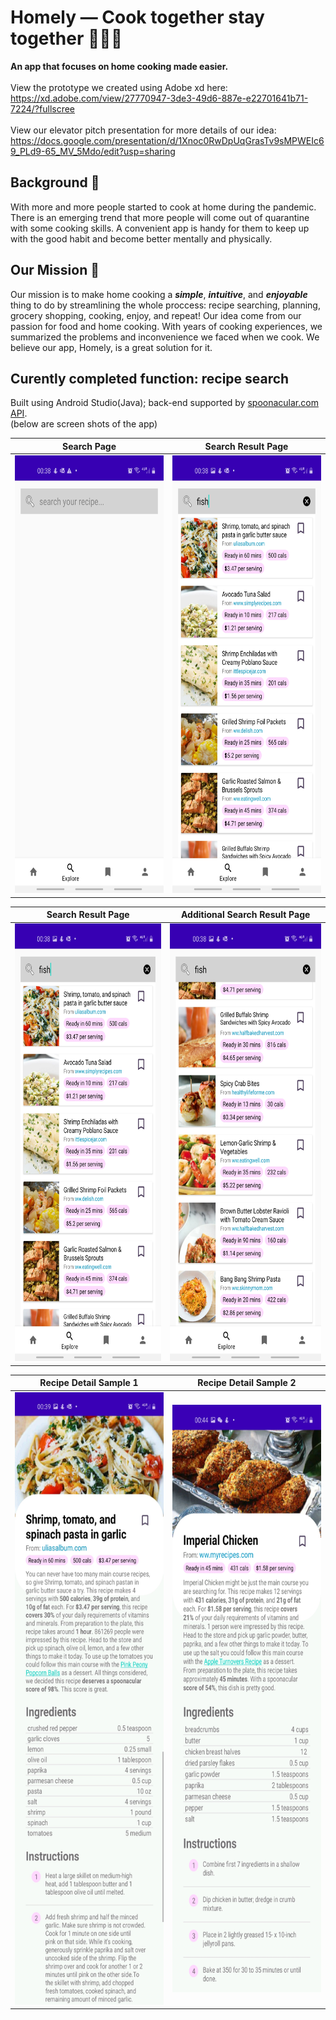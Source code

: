 # Homely — Cook together stay together   🍜🍛🍔
**An app that focuses on home cooking made easier.** </br> </br>
View the prototype we created using Adobe xd here:</br>https://xd.adobe.com/view/27770947-3de3-49d6-887e-e22701641b71-7224/?fullscree
</br> </br>
View our elevator pitch presentation for more details of our idea:</br>https://docs.google.com/presentation/d/1Xnoc0RwDpUqGrasTv9sMPWEIc69_PLd9-65_MV_5Mdo/edit?usp=sharing
</br>
## Background 🍎
With more and more people started to cook at home during the pandemic. There is an emerging trend that more people will come out of quarantine with some cooking skills. 
A convenient app is handy for them to keep up with the good habit and become better mentally and physically.

## Our Mission 🍇
Our mission is to make home cooking a ***simple***, ***intuitive***, and ***enjoyable*** thing to do by streamlining the whole proccess: recipe searching, planning, grocery shopping, cooking, enjoy, and repeat! Our idea come from our passion for food and home cooking. With years of cooking experiences, we summarized the problems and inconvenience we faced when we cook. We believe our app, Homely, is a great solution for it. 

## Curently completed function: recipe search
Built using Android Studio(Java); back-end supported by [spoonacular.com API](https://spoonacular.com/food-api). </br>
(below are screen shots of the app) </br>



Search Page             |  Search Result Page
:-------------------------:|:-------------------------:
<img src="https://github.com/Samantha-Zhan/Homely--Cook_together_stay_together/blob/master/recipe%20app-20210113T055038Z-001/recipe%20app/Screenshot_20210113-003817_FoodApp.jpg?raw=true" width="330" height="700"> |  <img src="https://github.com/Samantha-Zhan/Homely--Cook_together_stay_together/blob/master/recipe%20app-20210113T055038Z-001/recipe%20app/Screenshot_20210113-003839_FoodApp.jpg?raw=true" width="330" height="700">

Search Result Page             |  Additional Search Result Page
:-------------------------:|:-------------------------:
<img src="https://github.com/Samantha-Zhan/Homely--Cook_together_stay_together/blob/master/recipe%20app-20210113T055038Z-001/recipe%20app/Screenshot_20210113-003839_FoodApp.jpg?raw=true" width="330" height="700"> |  <img src="https://github.com/Samantha-Zhan/Homely--Cook_together_stay_together/blob/master/recipe%20app-20210113T055038Z-001/recipe%20app/Screenshot_20210113-003844_FoodApp.jpg?raw=true" width="330" height="700">

Recipe Detail Sample 1             |  Recipe Detail Sample 2
:-------------------------:|:-------------------------:
<img src="https://github.com/Samantha-Zhan/Homely--Cook_together_stay_together/blob/master/recipe%20app-20210113T055038Z-001/recipe%20app/Screenshot_20210113-003859_FoodApp.jpg?raw=true" width="330" height="980"> |  <img src="https://github.com/Samantha-Zhan/Homely--Cook_together_stay_together/blob/master/recipe%20app-20210113T055038Z-001/recipe%20app/Screenshot_20210113-004451_FoodApp.jpg?raw=true" width="330" height="940">
